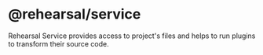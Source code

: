 # @rehearsal/service

Rehearsal Service provides access to project's files and helps to run plugins to transform their source code.
